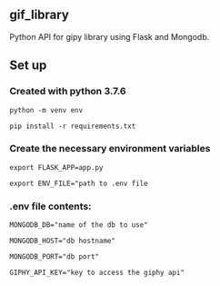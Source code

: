 ## gif_library
Python API for gipy library using Flask and Mongodb.

## Set up
### Created with python 3.7.6

```python -m venv env```

```pip install -r requirements.txt```


### Create the necessary environment variables

```export FLASK_APP=app.py```

```export ENV_FILE="path to .env file```


### .env file contents:

```MONGODB_DB="name of the db to use"```

```MONGODB_HOST="db hostname"```

```MONGODB_PORT="db port"```

```GIPHY_API_KEY="key to access the giphy api"```

